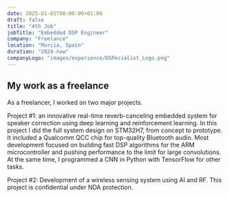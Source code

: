 ```yaml
---
date: 2025-01-01T00:00:00+01:00
draft: false
title: "4th Job"
jobTitle: "Embedded DSP Engineer"
company: "Freelance"
location: "Murcia, Spain"
duration: "2024-now"
companyLogo: "images/experience/DSPecialist_Logo.png"
---
```

## My work as a freelance

As a freelancer, I worked on two major projects.

Project #1: an innovative real-time reverb-canceling embedded system for speaker correction using deep learning and reinforcement learning. In this project I did the full system design on STM32H7, from concept to prototype. It included a Qualcomm QCC chip for top-quality Bluetooth audio. Most development focused on building fast DSP algorithms for the ARM microcontroller and pushing performance to the limit for large convolutions. At the same time, I programmed a CNN in Python with TensorFlow for other tasks.

Project #2: Development of a wireless sensing system using AI and RF. This project is confidential under NDA protection.